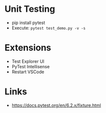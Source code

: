 # Unit Testing
- pip install pytest
- Execute: `pytest test_demo.py -v -s`

# Extensions
- Test Explorer UI 
- PyTest Intellisense
- Restart VSCode

# Links
- https://docs.pytest.org/en/6.2.x/fixture.html
